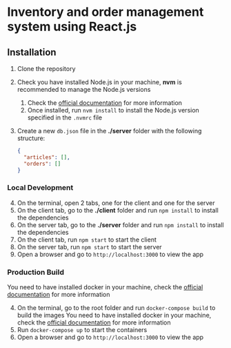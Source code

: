 # Inventory and order management system using React.js

## Installation
1. Clone the repository
2. Check you have installed Node.js in your machine, **nvm** is recommended to manage the Node.js versions
    1. Check the [official documentation](https://github.com/nvm-sh/nvm?tab=readme-ov-file#installing-and-updating) for more information
    2. Once installed, run `nvm install` to install the Node.js version specified in the `.nvmrc` file

3. Create a new `db.json` file in the **./server** folder with the following structure:
    ```json
    {
      "articles": [],
      "orders": []
    }
    ```

### Local Development
4. On the terminal, open 2 tabs, one for the client and one for the server
5. On the client tab, go to the **./client** folder and run `npm install` to install the dependencies
6. On the server tab, go to the **./server** folder and run `npm install` to install the dependencies
7. On the client tab, run `npm start` to start the client
8. On the server tab, run `npm start` to start the server
9. Open a browser and go to `http://localhost:3000` to view the app

### Production Build
You need to have installed docker in your machine, check the [official documentation](https://docs.docker.com/get-docker/) for more information

4. On the terminal, go to the root folder and run `docker-compose build` to build the images
    You need to have installed docker in your machine, check the [official documentation](https://docs.docker.com/get-docker/) for more information
5. Run `docker-compose up` to start the containers
6. Open a browser and go to `http://localhost:3000` to view the app
